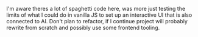 I'm aware theres a lot of spaghetti code here, was more just testing the limits of what I could do in vanilla JS to set up an interactive UI that is also connected to AI. Don't plan to refactor, if I continue project will probably rewrite from scratch and possibly use some frontend tooling.
